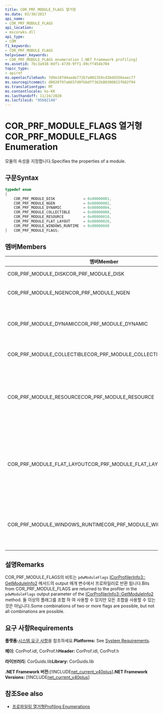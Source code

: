 ```yaml
---
title: COR_PRF_MODULE_FLAGS 열거형
ms.date: 03/30/2017
api_name:
- COR_PRF_MODULE_FLAGS
api_location:
- mscorwks.dll
api_type:
- COM
f1_keywords:
- COR_PRF_MODULE_FLAGS
helpviewer_keywords:
- COR_PRF_MODULE_FLAGS enumeration [.NET Framework profiling]
ms.assetid: 7bc3a938-0df1-4739-9ff1-89cff454b704
topic_type:
- apiref
ms.openlocfilehash: 7d9e187d4aede772b7a002359cd3bdd350aaec77
ms.sourcegitcommit: d8020797a6657d0fbbdff362b80300815f682f94
ms.translationtype: MT
ms.contentlocale: ko-KR
ms.lasthandoff: 11/24/2020
ms.locfileid: "95682148"
---
```

# <a name="cor_prf_module_flags-enumeration"></a><span data-ttu-id="bb66a-102">COR_PRF_MODULE_FLAGS 열거형</span><span class="sxs-lookup"><span data-stu-id="bb66a-102">COR_PRF_MODULE_FLAGS Enumeration</span></span>

<span data-ttu-id="bb66a-103">모듈의 속성을 지정합니다.</span><span class="sxs-lookup"><span data-stu-id="bb66a-103">Specifies the properties of a module.</span></span>  
  
## <a name="syntax"></a><span data-ttu-id="bb66a-104">구문</span><span class="sxs-lookup"><span data-stu-id="bb66a-104">Syntax</span></span>  
  
```cpp  
typedef enum  
{  
    COR_PRF_MODULE_DISK             = 0x00000001,  
    COR_PRF_MODULE_NGEN             = 0x00000002,  
    COR_PRF_MODULE_DYNAMIC          = 0x00000004,  
    COR_PRF_MODULE_COLLECTIBLE      = 0x00000008,  
    COR_PRF_MODULE_RESOURCE         = 0x00000010,  
    COR_PRF_MODULE_FLAT_LAYOUT      = 0x00000020,  
    COR_PRF_MODULE_WINDOWS_RUNTIME  = 0x00000040  
}   COR_PRF_MODULE_FLAGS;  
```  
  
## <a name="members"></a><span data-ttu-id="bb66a-105">멤버</span><span class="sxs-lookup"><span data-stu-id="bb66a-105">Members</span></span>  
  
|<span data-ttu-id="bb66a-106">멤버</span><span class="sxs-lookup"><span data-stu-id="bb66a-106">Member</span></span>|<span data-ttu-id="bb66a-107">설명</span><span class="sxs-lookup"><span data-stu-id="bb66a-107">Description</span></span>|  
|------------|-----------------|  
|<span data-ttu-id="bb66a-108">COR_PRF_MODULE_DISK</span><span class="sxs-lookup"><span data-stu-id="bb66a-108">COR_PRF_MODULE_DISK</span></span>|<span data-ttu-id="bb66a-109">모듈이 디스크에서 로드 되었습니다.</span><span class="sxs-lookup"><span data-stu-id="bb66a-109">The module was loaded from disk.</span></span>|  
|<span data-ttu-id="bb66a-110">COR_PRF_MODULE_NGEN</span><span class="sxs-lookup"><span data-stu-id="bb66a-110">COR_PRF_MODULE_NGEN</span></span>|<span data-ttu-id="bb66a-111">모듈은 네이티브 이미지 생성기 (Ngen.exe)에 의해 생성 되었습니다.</span><span class="sxs-lookup"><span data-stu-id="bb66a-111">The module was generated by the Native Image Generator (Ngen.exe).</span></span>|  
|<span data-ttu-id="bb66a-112">COR_PRF_MODULE_DYNAMIC</span><span class="sxs-lookup"><span data-stu-id="bb66a-112">COR_PRF_MODULE_DYNAMIC</span></span>|<span data-ttu-id="bb66a-113">모듈은 네임 스페이스의 메서드에 의해 만들어졌습니다 <xref:System.Reflection.Emit?displayProperty=nameWithType> .</span><span class="sxs-lookup"><span data-stu-id="bb66a-113">The module was created by methods in the <xref:System.Reflection.Emit?displayProperty=nameWithType> namespace.</span></span>|  
|<span data-ttu-id="bb66a-114">COR_PRF_MODULE_COLLECTIBLE</span><span class="sxs-lookup"><span data-stu-id="bb66a-114">COR_PRF_MODULE_COLLECTIBLE</span></span>|<span data-ttu-id="bb66a-115">모듈의 수명은 가비지 수집기에 의해 관리 됩니다.</span><span class="sxs-lookup"><span data-stu-id="bb66a-115">The module's lifetime is managed by the garbage collector.</span></span>|  
|<span data-ttu-id="bb66a-116">COR_PRF_MODULE_RESOURCE</span><span class="sxs-lookup"><span data-stu-id="bb66a-116">COR_PRF_MODULE_RESOURCE</span></span>|<span data-ttu-id="bb66a-117">모듈은 메타 데이터를 포함 하지 않으며 리소스로 엄격히 사용 됩니다.</span><span class="sxs-lookup"><span data-stu-id="bb66a-117">The module contains no metadata and is used strictly as a resource.</span></span> <span data-ttu-id="bb66a-118">이 비트의 관리 되는 값은 <xref:System.Reflection.Module.IsResource%2A?displayProperty=nameWithType> 메서드입니다.</span><span class="sxs-lookup"><span data-stu-id="bb66a-118">The managed equivalent of this bit is the <xref:System.Reflection.Module.IsResource%2A?displayProperty=nameWithType> method.</span></span>|  
|<span data-ttu-id="bb66a-119">COR_PRF_MODULE_FLAT_LAYOUT</span><span class="sxs-lookup"><span data-stu-id="bb66a-119">COR_PRF_MODULE_FLAT_LAYOUT</span></span>|<span data-ttu-id="bb66a-120">메모리에서 모듈의 레이아웃은 매핑되지 않고 플랫입니다.</span><span class="sxs-lookup"><span data-stu-id="bb66a-120">The module's layout in memory is flat, not mapped.</span></span> <span data-ttu-id="bb66a-121">모듈에이 비트가 설정 되어 있으면 PE (이식 가능한 실행) 파일 헤더에서 직접 정보를 읽는 프로파일러에서 헤더의 Rva (상대 가상 주소)를 해석할 때 주의 해야 합니다.</span><span class="sxs-lookup"><span data-stu-id="bb66a-121">If a module has this bit set, profilers that read information directly from the portable executable (PE) file header will have to be careful when interpreting relative virtual addresses (RVAs) in the header.</span></span>|  
|<span data-ttu-id="bb66a-122">COR_PRF_MODULE_WINDOWS_RUNTIME</span><span class="sxs-lookup"><span data-stu-id="bb66a-122">COR_PRF_MODULE_WINDOWS_RUNTIME</span></span>|<span data-ttu-id="bb66a-123">Windows 런타임 콘텐츠 형식 플래그는이 모듈의 어셈블리에 대 한 메타 데이터에 설정 됩니다.</span><span class="sxs-lookup"><span data-stu-id="bb66a-123">The Windows Runtime content type flag is set in the metadata for this module's assembly.</span></span> <span data-ttu-id="bb66a-124">이는 모든 Windows 메타 데이터 (winmd) 모듈의 경우입니다.</span><span class="sxs-lookup"><span data-stu-id="bb66a-124">This is the case for all Windows Metadata (.winmd) modules.</span></span>|  
  
## <a name="remarks"></a><span data-ttu-id="bb66a-125">설명</span><span class="sxs-lookup"><span data-stu-id="bb66a-125">Remarks</span></span>  

 <span data-ttu-id="bb66a-126">COR_PRF_MODULE_FLAGS의 비트는 `pdwModuleFlags` [ICorProfilerInfo3:: GetModuleInfo2](icorprofilerinfo3-getmoduleinfo2-method.md) 메서드의 output 매개 변수에서 프로파일러로 반환 됩니다.</span><span class="sxs-lookup"><span data-stu-id="bb66a-126">Bits from COR_PRF_MODULE_FLAGS are returned to the profiler in the `pdwModuleFlags` output parameter of the [ICorProfilerInfo3::GetModuleInfo2](icorprofilerinfo3-getmoduleinfo2-method.md) method.</span></span> <span data-ttu-id="bb66a-127">둘 이상의 플래그를 조합 하 여 사용할 수 있지만 모든 조합을 사용할 수 있는 것은 아닙니다.</span><span class="sxs-lookup"><span data-stu-id="bb66a-127">Some combinations of two or more flags are possible, but not all combinations are possible.</span></span>  
  
## <a name="requirements"></a><span data-ttu-id="bb66a-128">요구 사항</span><span class="sxs-lookup"><span data-stu-id="bb66a-128">Requirements</span></span>  

 <span data-ttu-id="bb66a-129">**플랫폼:**[시스템 요구 사항](../../get-started/system-requirements.md)을 참조하세요.</span><span class="sxs-lookup"><span data-stu-id="bb66a-129">**Platforms:** See [System Requirements](../../get-started/system-requirements.md).</span></span>  
  
 <span data-ttu-id="bb66a-130">**헤더:** CorProf.idl, CorProf.h</span><span class="sxs-lookup"><span data-stu-id="bb66a-130">**Header:** CorProf.idl, CorProf.h</span></span>  
  
 <span data-ttu-id="bb66a-131">**라이브러리:** CorGuids.lib</span><span class="sxs-lookup"><span data-stu-id="bb66a-131">**Library:** CorGuids.lib</span></span>  
  
 <span data-ttu-id="bb66a-132">**.NET Framework 버전:**[!INCLUDE[net_current_v40plus](../../../../includes/net-current-v40plus-md.md)]</span><span class="sxs-lookup"><span data-stu-id="bb66a-132">**.NET Framework Versions:** [!INCLUDE[net_current_v40plus](../../../../includes/net-current-v40plus-md.md)]</span></span>  
  
## <a name="see-also"></a><span data-ttu-id="bb66a-133">참조</span><span class="sxs-lookup"><span data-stu-id="bb66a-133">See also</span></span>

- [<span data-ttu-id="bb66a-134">프로파일링 열거형</span><span class="sxs-lookup"><span data-stu-id="bb66a-134">Profiling Enumerations</span></span>](profiling-enumerations.md)
